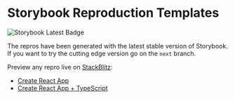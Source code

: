 # Storybook Reproduction Templates

![Storybook Latest Badge](https://img.shields.io/npm/v/@storybook/react/latest)

The repros have been generated with the latest stable version of Storybook.
If you want to try the cutting edge version go on the `next` branch.

Preview any repro live on [StackBlitz](http://stackblitz.com/):

- [Create React App](https://stackblitz.com/github/storybookjs/repro-templates-temp/tree/main/cra/default-js/after-storybook?preset=node)
- [Create React App + TypeScript](https://stackblitz.com/github/storybookjs/repro-templates-temp/tree/main/cra/default-ts/after-storybook?preset=node)